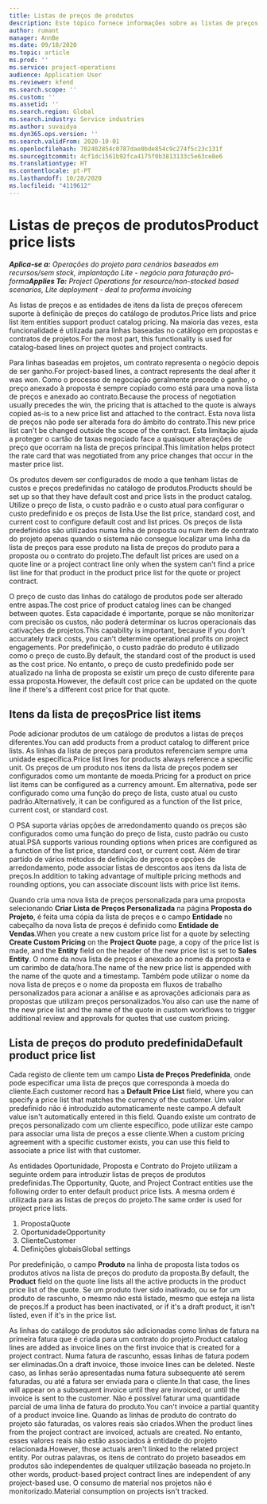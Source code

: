 ```yaml
---
title: Listas de preços de produtos
description: Este tópico fornece informações sobre as listas de preços nos preços do catálogo utilizados para propostas e contratos de projeto.
author: rumant
manager: AnnBe
ms.date: 09/18/2020
ms.topic: article
ms.prod: ''
ms.service: project-operations
audience: Application User
ms.reviewer: kfend
ms.search.scope: ''
ms.custom: ''
ms.assetid: ''
ms.search.region: Global
ms.search.industry: Service industries
ms.author: suvaidya
ms.dyn365.ops.version: ''
ms.search.validFrom: 2020-10-01
ms.openlocfilehash: 702402854c0787dae0bde854c9c274f5c23c131f
ms.sourcegitcommit: 4cf1dc1561b92fca4175f0b3813133c5e63ce8e6
ms.translationtype: HT
ms.contentlocale: pt-PT
ms.lasthandoff: 10/28/2020
ms.locfileid: "4119612"
---
```

# <a name="product-price-lists"></a><span data-ttu-id="d7ead-103">Listas de preços de produtos</span><span class="sxs-lookup"><span data-stu-id="d7ead-103">Product price lists</span></span>

<span data-ttu-id="d7ead-104">_**Aplica-se a:** Operações do projeto para cenários baseados em recursos/sem stock, implantação Lite - negócio para faturação pró-forma_</span><span class="sxs-lookup"><span data-stu-id="d7ead-104">_**Applies To:** Project Operations for resource/non-stocked based scenarios, Lite deployment - deal to proforma invoicing_</span></span>

<span data-ttu-id="d7ead-105">As listas de preços e as entidades de itens da lista de preços oferecem suporte à definição de preços do catálogo de produtos.</span><span class="sxs-lookup"><span data-stu-id="d7ead-105">Price lists and price list item entities support product catalog pricing.</span></span> <span data-ttu-id="d7ead-106">Na maioria das vezes, esta funcionalidade é utilizada para linhas baseadas no catálogo em propostas e contratos de projetos.</span><span class="sxs-lookup"><span data-stu-id="d7ead-106">For the most part, this functionality is used for catalog-based lines on project quotes and project contracts.</span></span>

<span data-ttu-id="d7ead-107">Para linhas baseadas em projetos, um contrato representa o negócio depois de ser ganho.</span><span class="sxs-lookup"><span data-stu-id="d7ead-107">For project-based lines, a contract represents the deal after it was won.</span></span> <span data-ttu-id="d7ead-108">Como o processo de negociação geralmente precede o ganho, o preço anexado à proposta é sempre copiado como está para uma nova lista de preços e anexado ao contrato.</span><span class="sxs-lookup"><span data-stu-id="d7ead-108">Because the process of negotiation usually precedes the win, the pricing that is attached to the quote is always copied as-is to a new price list and attached to the contract.</span></span> <span data-ttu-id="d7ead-109">Esta nova lista de preços não pode ser alterada fora do âmbito do contrato.</span><span class="sxs-lookup"><span data-stu-id="d7ead-109">This new price list can't be changed outside the scope of the contract.</span></span> <span data-ttu-id="d7ead-110">Esta limitação ajuda a proteger o cartão de taxas negociado face a quaisquer alterações de preço que ocorram na lista de preços principal.</span><span class="sxs-lookup"><span data-stu-id="d7ead-110">This limitation helps protect the rate card that was negotiated from any price changes that occur in the master price list.</span></span>

<span data-ttu-id="d7ead-111">Os produtos devem ser configurados de modo a que tenham listas de custos e preços predefinidas no catálogo de produtos.</span><span class="sxs-lookup"><span data-stu-id="d7ead-111">Products should be set up so that they have default cost and price lists in the product catalog.</span></span> <span data-ttu-id="d7ead-112">Utilize o preço de lista, o custo padrão e o custo atual para configurar o custo predefinido e os preços de lista.</span><span class="sxs-lookup"><span data-stu-id="d7ead-112">Use the list price, standard cost, and current cost to configure default cost and list prices.</span></span> <span data-ttu-id="d7ead-113">Os preços de lista predefinidos são utilizados numa linha de proposta ou num item de contrato do projeto apenas quando o sistema não consegue localizar uma linha da lista de preços para esse produto na lista de preços do produto para a proposta ou o contrato do projeto.</span><span class="sxs-lookup"><span data-stu-id="d7ead-113">The default list prices are used on a quote line or a project contract line only when the system can't find a price list line for that product in the product price list for the quote or project contract.</span></span>

<span data-ttu-id="d7ead-114">O preço de custo das linhas do catálogo de produtos pode ser alterado entre aspas.</span><span class="sxs-lookup"><span data-stu-id="d7ead-114">The cost price of product catalog lines can be changed between quotes.</span></span> <span data-ttu-id="d7ead-115">Esta capacidade é importante, porque se não monitorizar com precisão os custos, não poderá determinar os lucros operacionais das cativações de projetos.</span><span class="sxs-lookup"><span data-stu-id="d7ead-115">This capability is important, because if you don't accurately track costs, you can't determine operational profits on project engagements.</span></span> <span data-ttu-id="d7ead-116">Por predefinição, o custo padrão do produto é utilizado como o preço de custo.</span><span class="sxs-lookup"><span data-stu-id="d7ead-116">By default, the standard cost of the product is used as the cost price.</span></span> <span data-ttu-id="d7ead-117">No entanto, o preço de custo predefinido pode ser atualizado na linha de proposta se existir um preço de custo diferente para essa proposta.</span><span class="sxs-lookup"><span data-stu-id="d7ead-117">However, the default cost price can be updated on the quote line if there's a different cost price for that quote.</span></span>

## <a name="price-list-items"></a><span data-ttu-id="d7ead-118">Itens da lista de preços</span><span class="sxs-lookup"><span data-stu-id="d7ead-118">Price list items</span></span>

<span data-ttu-id="d7ead-119">Pode adicionar produtos de um catálogo de produtos a listas de preços diferentes.</span><span class="sxs-lookup"><span data-stu-id="d7ead-119">You can add products from a product catalog to different price lists.</span></span> <span data-ttu-id="d7ead-120">As linhas da lista de preços para produtos referenciam sempre uma unidade específica.</span><span class="sxs-lookup"><span data-stu-id="d7ead-120">Price list lines for products always reference a specific unit.</span></span> <span data-ttu-id="d7ead-121">Os preços de um produto nos itens da lista de preços podem ser configurados como um montante de moeda.</span><span class="sxs-lookup"><span data-stu-id="d7ead-121">Pricing for a product on price list items can be configured as a currency amount.</span></span> <span data-ttu-id="d7ead-122">Em alternativa, pode ser configurado como uma função do preço de lista, custo atual ou custo padrão.</span><span class="sxs-lookup"><span data-stu-id="d7ead-122">Alternatively, it can be configured as a function of the list price, current cost, or standard cost.</span></span>

<span data-ttu-id="d7ead-123">O PSA suporta várias opções de arredondamento quando os preços são configurados como uma função do preço de lista, custo padrão ou custo atual.</span><span class="sxs-lookup"><span data-stu-id="d7ead-123">PSA supports various rounding options when prices are configured as a function of the list price, standard cost, or current cost.</span></span> <span data-ttu-id="d7ead-124">Além de tirar partido de vários métodos de definição de preços e opções de arredondamento, pode associar listas de descontos aos itens da lista de preços.</span><span class="sxs-lookup"><span data-stu-id="d7ead-124">In addition to taking advantage of multiple pricing methods and rounding options, you can associate discount lists with price list items.</span></span> 

<span data-ttu-id="d7ead-125">Quando cria uma nova lista de preços personalizada para uma proposta selecionando **Criar Lista de Preços Personalizada** na página **Proposta do Projeto**, é feita uma cópia da lista de preços e o campo **Entidade** no cabeçalho da nova lista de preços é definido como **Entidade de Vendas**.</span><span class="sxs-lookup"><span data-stu-id="d7ead-125">When you create a new custom price list for a quote by selecting **Create Custom Pricing** on the **Project Quote** page, a copy of the price list is made, and the **Entity** field on the header of the new price list is set to **Sales Entity**.</span></span> <span data-ttu-id="d7ead-126">O nome da nova lista de preços é anexado ao nome da proposta e um carimbo de data/hora.</span><span class="sxs-lookup"><span data-stu-id="d7ead-126">The name of the new price list is appended with the name of the quote and a timestamp.</span></span> <span data-ttu-id="d7ead-127">Também pode utilizar o nome da nova lista de preços e o nome da proposta em fluxos de trabalho personalizados para acionar a análise e as aprovações adicionais para as propostas que utilizam preços personalizados.</span><span class="sxs-lookup"><span data-stu-id="d7ead-127">You also can use the name of the new price list and the name of the quote in custom workflows to trigger additional review and approvals for quotes that use custom pricing.</span></span>

 
## <a name="default-product-price-list"></a><span data-ttu-id="d7ead-128">Lista de preços do produto predefinida</span><span class="sxs-lookup"><span data-stu-id="d7ead-128">Default product price list</span></span>
<span data-ttu-id="d7ead-129">Cada registo de cliente tem um campo **Lista de Preços Predefinida**, onde pode especificar uma lista de preços que corresponda à moeda do cliente.</span><span class="sxs-lookup"><span data-stu-id="d7ead-129">Each customer record has a **Default Price List** field, where you can specify a price list that matches the currency of the customer.</span></span> <span data-ttu-id="d7ead-130">Um valor predefinido não é introduzido automaticamente neste campo.</span><span class="sxs-lookup"><span data-stu-id="d7ead-130">A default value isn't automatically entered in this field.</span></span> <span data-ttu-id="d7ead-131">Quando existe um contrato de preços personalizado com um cliente específico, pode utilizar este campo para associar uma lista de preços a esse cliente.</span><span class="sxs-lookup"><span data-stu-id="d7ead-131">When a custom pricing agreement with a specific customer exists, you can use this field to associate a price list with that customer.</span></span>

<span data-ttu-id="d7ead-132">As entidades Oportunidade, Proposta e Contrato do Projeto utilizam a seguinte ordem para introduzir listas de preços de produtos predefinidas.</span><span class="sxs-lookup"><span data-stu-id="d7ead-132">The Opportunity, Quote, and Project Contract entities use the following order to enter default product price lists.</span></span> <span data-ttu-id="d7ead-133">A mesma ordem é utilizada para as listas de preços do projeto.</span><span class="sxs-lookup"><span data-stu-id="d7ead-133">The same order is used for project price lists.</span></span>

1.  <span data-ttu-id="d7ead-134">Proposta</span><span class="sxs-lookup"><span data-stu-id="d7ead-134">Quote</span></span>
2.  <span data-ttu-id="d7ead-135">Oportunidade</span><span class="sxs-lookup"><span data-stu-id="d7ead-135">Opportunity</span></span>
3.  <span data-ttu-id="d7ead-136">Cliente</span><span class="sxs-lookup"><span data-stu-id="d7ead-136">Customer</span></span>
4.  <span data-ttu-id="d7ead-137">Definições globais</span><span class="sxs-lookup"><span data-stu-id="d7ead-137">Global settings</span></span> 

<span data-ttu-id="d7ead-138">Por predefinição, o campo **Produto** na linha de proposta lista todos os produtos ativos na lista de preços do produto da proposta.</span><span class="sxs-lookup"><span data-stu-id="d7ead-138">By default, the **Product** field on the quote line lists all the active products in the product price list of the quote.</span></span> <span data-ttu-id="d7ead-139">Se um produto tiver sido inativado, ou se for um produto de rascunho, o mesmo não está listado, mesmo que esteja na lista de preços.</span><span class="sxs-lookup"><span data-stu-id="d7ead-139">If a product has been inactivated, or if it's a draft product, it isn't listed, even if it's in the price list.</span></span> 

<span data-ttu-id="d7ead-140">As linhas do catálogo de produtos são adicionadas como linhas de fatura na primeira fatura que é criada para um contrato do projeto.</span><span class="sxs-lookup"><span data-stu-id="d7ead-140">Product catalog lines are added as invoice lines on the first invoice that is created for a project contract.</span></span> <span data-ttu-id="d7ead-141">Numa fatura de rascunho, essas linhas de fatura podem ser eliminadas.</span><span class="sxs-lookup"><span data-stu-id="d7ead-141">On a draft invoice, those invoice lines can be deleted.</span></span> <span data-ttu-id="d7ead-142">Neste caso, as linhas serão apresentadas numa fatura subsequente até serem faturadas, ou até a fatura ser enviada para o cliente.</span><span class="sxs-lookup"><span data-stu-id="d7ead-142">In that case, the lines will appear on a subsequent invoice until they are invoiced, or until the invoice is sent to the customer.</span></span> <span data-ttu-id="d7ead-143">Não é possível faturar uma quantidade parcial de uma linha de fatura do produto.</span><span class="sxs-lookup"><span data-stu-id="d7ead-143">You can't invoice a partial quantity of a product invoice line.</span></span> <span data-ttu-id="d7ead-144">Quando as linhas de produto do contrato do projeto são faturadas, os valores reais são criados.</span><span class="sxs-lookup"><span data-stu-id="d7ead-144">When the product lines from the project contract are invoiced, actuals are created.</span></span> <span data-ttu-id="d7ead-145">No entanto, esses valores reais não estão associados à entidade do projeto relacionada.</span><span class="sxs-lookup"><span data-stu-id="d7ead-145">However, those actuals aren't linked to the related project entity.</span></span> <span data-ttu-id="d7ead-146">Por outras palavras, os itens de contrato do projeto baseados em produtos são independentes de qualquer utilização baseada no projeto.</span><span class="sxs-lookup"><span data-stu-id="d7ead-146">In other words, product-based project contract lines are independent of any project-based use.</span></span> <span data-ttu-id="d7ead-147">O consumo de material nos projetos não é monitorizado.</span><span class="sxs-lookup"><span data-stu-id="d7ead-147">Material consumption on projects isn't tracked.</span></span>
